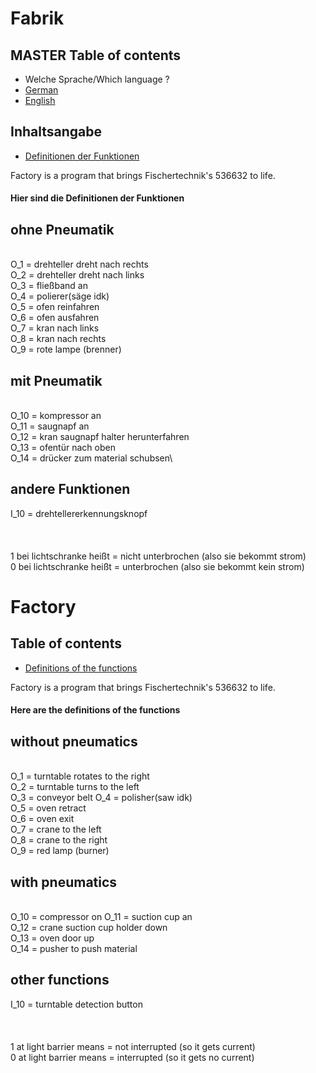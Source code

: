 # Fabrik

## MASTER Table of contents
* Welche Sprache/Which language ?
* [German](#Fabrik)
* [English](#Factory)


## Inhaltsangabe
* [Definitionen der Funktionen](#Hier-sind-die-Definitionen-der-Funktionen)

Factory is a program that brings Fischertechnik's 536632 to life.

#### Hier sind die Definitionen der Funktionen


## ohne Pneumatik
\
O_1 = drehteller dreht nach rechts\
O_2 = drehteller dreht nach links\
O_3 = fließband an\
O_4 = polierer(säge idk)\
O_5 = ofen reinfahren\
O_6 = ofen ausfahren\
O_7 = kran nach links\
O_8 = kran nach rechts\
O_9 = rote lampe (brenner)

## mit Pneumatik
\
O_10 = kompressor an\
O_11 = saugnapf an\
O_12 = kran saugnapf halter herunterfahren\
O_13 = ofentür nach oben\
O_14 = drücker zum material schubsen\
## andere Funktionen
I_10 = drehtellererkennungsknopf\
\
\
\
1 bei lichtschranke heißt = nicht unterbrochen (also sie bekommt strom)\
0 bei lichtschranke heißt = unterbrochen (also sie bekommt kein strom)


# Factory

## Table of contents
* [Definitions of the functions](#Here-are-the-definitions-of-the-functions)

Factory is a program that brings Fischertechnik's 536632 to life.

#### Here are the definitions of the functions


## without pneumatics
\
O_1 = turntable rotates to the right\
O_2 = turntable turns to the left\
O_3 = conveyor belt
O_4 = polisher(saw idk)\
O_5 = oven retract\
O_6 = oven exit\
O_7 = crane to the left\
O_8 = crane to the right\
O_9 = red lamp (burner)

## with pneumatics
\
O_10 = compressor on
O_11 = suction cup an\
O_12 = crane suction cup holder down\
O_13 = oven door up\
O_14 = pusher to push material
## other functions
I_10 = turntable detection button\
\
\
\
1 at light barrier means = not interrupted (so it gets current)\
0 at light barrier means = interrupted (so it gets no current)